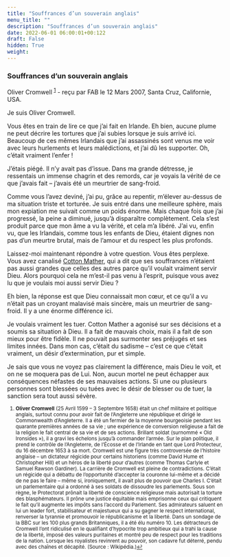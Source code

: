 ```yaml
---
title: "Souffrances d’un souverain anglais"
menu_title: ""
description: "Souffrances d’un souverain anglais"
date: 2022-06-01 06:00:01+00:122
draft: False
hidden: True
weight:
---
```

### Souffrances d’un souverain anglais

Oliver Cromwell <sup id="a1">[1](#f1)</sup> - reçu par FAB le 12 Mars 2007, Santa Cruz, Californie, USA.

Je suis Oliver Cromwell.

Vous êtes en train de lire ce que j’ai fait en Irlande. Eh bien, aucune plume ne peut décrire les tortures que j’ai subies lorsque je suis arrivé ici. Beaucoup de ces mêmes Irlandais que j’ai assassinés sont venus me voir avec leurs hurlements et leurs malédictions, et j’ai dû les supporter. Oh, c’était vraiment l’enfer !

J’étais piégé. Il n’y avait pas d’issue. Dans ma grande détresse, je ressentais un immense chagrin et des remords, car je voyais la vérité de ce que j’avais fait – j’avais été un meurtrier de sang-froid.

Comme vous l’avez deviné, j’ai pu, grâce au repentir, m’élever au-dessus de ma situation triste et torturée. Je suis entré dans une meilleure sphère, mais mon expiation me suivait comme un poids énorme. Mais chaque fois que j’ai progressé, la peine a diminué, jusqu’à disparaître complètement. Cela s’est produit parce que mon âme a vu la vérité, et cela m’a libéré. J’ai vu, enfin vu, que les Irlandais, comme tous les enfants de Dieu, étaient dignes non pas d’un meurtre brutal, mais de l’amour et du respect les plus profonds.

Laissez-moi maintenant répondre à votre question. Vous êtes perplexe. Vous avez canalisé [Cotton Mather](/fr-contemporary-messages/fr-contemporary-messages-by-date-order/fr-contemporary-messages-2006/fr-2006-5-21-2-fab-cotton-mather/), qui a dit que ses souffrances n’étaient pas aussi grandes que celles des autres parce qu’il voulait vraiment servir Dieu. Alors pourquoi cela ne m’est-il pas venu à l’esprit, puisque vous avez lu que je voulais moi aussi servir Dieu ?

Eh bien, la réponse est que Dieu connaissait mon cœur, et ce qu’il a vu n’était pas un croyant malavisé mais sincère, mais un meurtrier de sang-froid. Il y a une énorme différence ici.

Je voulais vraiment les tuer. Cotton Mather a agonisé sur ses décisions et a soumis sa situation à Dieu. Il a fait de mauvais choix, mais il a fait de son mieux pour être fidèle. Il ne pouvait pas surmonter ses préjugés et ses limites innées. Dans mon cas, c’était du sadisme – c’est ce que c’était vraiment, un désir d’extermination, pur et simple.

Je sais que vous ne voyez pas clairement la différence, mais Dieu le voit, et on ne se moquera pas de Lui. Non, aucun mortel ne peut échapper aux conséquences néfastes de ses mauvaises actions. Si une ou plusieurs personnes sont blessées ou tuées avec le désir de blesser ou de tuer, la sanction sera tout aussi sévère.
<small>

1. <large id="f1"> **Oliver Cromwell** (25 Avril 1599 – 3 Septembre 1658) était un chef militaire et politique anglais, surtout connu pour avoir fait de l’Angleterre une république et dirigé le Commonwealth d’Angleterre. Il a été un fermier de la moyenne bourgeoisie pendant les quarante premières années de sa vie ; une expérience de conversion religieuse a fait de la religion le fait central de sa vie et de ses actions. Brillant soldat (surnommé « Old Ironsides »), il a gravi les échelons jusqu’à commander l’armée. Sur le plan politique, il prend le contrôle de l’Angleterre, de l’Écosse et de l’Irlande en tant que Lord Protecteur, du 16 décembre 1653 à sa mort. Cromwell est une figure très controversée de l’histoire anglaise – un dictateur régicide pour certains historiens (comme David Hume et Christopher Hill) et un héros de la liberté pour d’autres (comme Thomas Carlyle et Samuel Rawson Gardiner). La carrière de Cromwell est pleine de contradictions. C’était un régicide qui a débattu de l’opportunité d’accepter la couronne lui-même et a décidé de ne pas le faire – même si, ironiquement, il avait plus de pouvoir que Charles I. C’était un parlementaire qui a ordonné à ses soldats de dissoudre les parlements. Sous son règne, le Protectorat prônait la liberté de conscience religieuse mais autorisait la torture des blasphémateurs. Il prône une justice équitable mais emprisonne ceux qui critiquent le fait qu’il augmente les impôts sans l’accord du Parlement. Ses admirateurs saluent en lui un leader fort, stabilisateur et majestueux qui a su gagner le respect international, renverser la tyrannie et promouvoir le républicanisme et la liberté. Dans un sondage de la BBC sur les 100 plus grands Britanniques, il a été élu numéro 10. Les détracteurs de Cromwell l’ont ridiculisé en le qualifiant d’hypocrite trop ambitieux qui a trahi la cause de la liberté, imposé des valeurs puritaines et montré peu de respect pour les traditions de la nation. Lorsque les royalistes revinrent au pouvoir, son cadavre fut déterré, pendu avec des chaînes et décapité. (Source : Wikipédia.)[↩](#a1)
